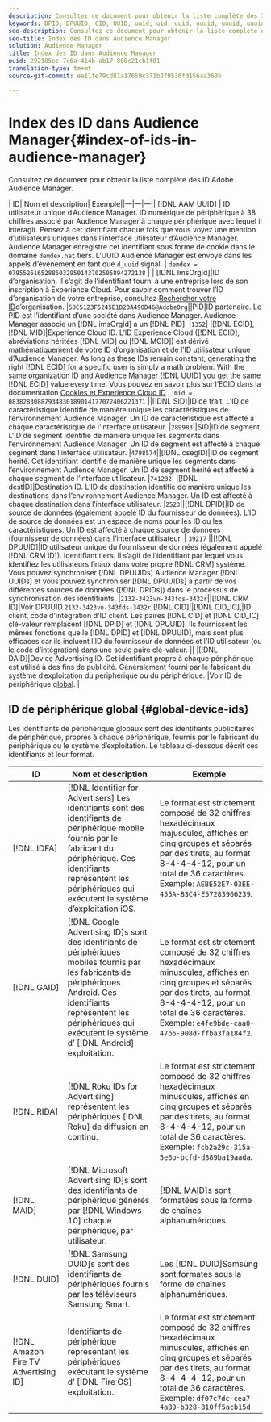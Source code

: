 ```yaml
---
description: Consultez ce document pour obtenir la liste complète des ID Adobe Audience Manager.
keywords: DPID; DPUUID; CID; UUID; uuid; uid, uuid, uuuid, uuuid, uuuid, uuuid, uuuid, uuuid, uuuuid, uuuid, uuuuid, uuuid, uuuuid, uuuuuid, uuuid
seo-description: Consultez ce document pour obtenir la liste complète des ID Adobe Audience Manager.
seo-title: Index des ID dans Audience Manager
solution: Audience Manager
title: Index des ID dans Audience Manager
uuid: 292185ec-7c6a-414b-ab17-800c21cb1f01
translation-type: tm+mt
source-git-commit: ee11fe79cd81a17659c371b279536fd156aa360b

---
```



# Index des ID dans Audience Manager{#index-of-ids-in-audience-manager}

Consultez ce document pour obtenir la liste complète des ID Adobe Audience Manager.

| ID| Nom et description| Exemple||—|—|—|| [!DNL AAM UUID] | ID utilisateur unique d’Audience Manager. ID numérique de périphérique à 38 chiffres associé par Audience Manager à chaque périphérique avec lequel il interagit. Pensez à cet identifiant chaque fois que vous voyez une mention d’utilisateurs uniques dans l’interface utilisateur d’Audience Manager. Audience Manager enregistre cet identifiant sous forme de cookie dans le domaine `demdex.net` tiers. L’UUID Audience Manager est envoyé dans les appels d’événement en tant que `d_uuid` signal. | `demdex = 07955261652886032950143702505894272138` |
| [!DNL ImsOrgId]|ID d’organisation. Il s’agit de l’identifiant fourni à une entreprise lors de son inscription à Experience Cloud. Pour savoir comment trouver l’ID d’organisation de votre entreprise, consultez [Rechercher votre ID](https://docs.adobe.com/content/help/en/core-services/interface/manage-users-and-products/organizations.html#concept_EA8AEE5B02CF46ACBDAD6A8508646255)d’organisation. |`5DC5123F5245B1D20A490D46@AdobeOrg`||PID|ID partenaire. Le PID est l’identifiant d’une société dans Audience Manager. Audience Manager associe un [!DNL imsOrgId] à un [!DNL PID]. |`1352`|
|[!DNL ECID], [!DNL MID]|Experience Cloud ID. L’ID Experience Cloud ([!DNL ECID], abréviations héritées [!DNL MID] ou [!DNL MCID]) est dérivé mathématiquement de votre ID d’organisation et de l’ID utilisateur unique d’Audience Manager. As long as these IDs remain constant, generating the right [!DNL ECID] for a specific user is simply a math problem. With the same organization ID and Audience Manager [!DNL UUID] you get the same [!DNL ECID] value every time. Vous pouvez en savoir plus sur l’ECID dans la documentation [Cookies et Experience Cloud ID](https://docs.adobe.com/content/help/en/id-service/using/intro/cookies.html) . |`mid = 08382830887934830189014177072406221371` ||[!DNL SID]|ID de trait. L’ID de caractéristique identifie de manière unique les caractéristiques de l’environnement Audience Manager. Un ID de caractéristique est affecté à chaque caractéristique de l’interface utilisateur. |`289983`||SID|ID de segment. L’ID de segment identifie de manière unique les segments dans l’environnement Audience Manager. Un ID de segment est affecté à chaque segment dans l’interface utilisateur. |`4798574`||[!DNL csegID]|ID de segment hérité. Cet identifiant identifie de manière unique les segments dans l’environnement Audience Manager. Un ID de segment hérité est affecté à chaque segment de l’interface utilisateur. |`741232`|
|[!DNL destID]|Destination ID. L’ID de destination identifie de manière unique les destinations dans l’environnement Audience Manager. Un ID est affecté à chaque destination dans l’interface utilisateur. |`2523`||[!DNL DPID]|ID de source de données (également appelé ID du fournisseur de données). L’ID de source de données est un espace de noms pour les ID ou les caractéristiques. Un ID est affecté à chaque source de données (fournisseur de données) dans l’interface utilisateur. | `39217` ||[!DNL DPUUID]|ID utilisateur unique du fournisseur de données (également appelé [!DNL CRM ID]). Identifiant tiers. Il s’agit de l’identifiant par lequel vous identifiez les utilisateurs finaux dans votre propre [!DNL CRM] système. Vous pouvez synchroniser [!DNL DPUUIDs] Audience Manager [!DNL UUIDs] et vous pouvez synchroniser [!DNL DPUUIDs] à partir de vos différentes sources de données ([!DNL DPIDs]) dans le processus de synchronisation des identifiants. |`2132-3423vn-343fds-3432r`||[!DNL CRM ID]|Voir DPUUID.`2132-3423vn-343fds-3432r`|[!DNL CID]||[!DNL CID_IC],|ID client, code d'intégration d'ID client. Les paires [!DNL CID] et [!DNL CID_IC] clé-valeur remplacent [!DNL DPID] et [!DNL DPUUID]. Ils fournissent les mêmes fonctions que le [!DNL DPID] et [!DNL DPUUID], mais sont plus efficaces car ils incluent l’ID du fournisseur de données et l’ID utilisateur (ou le code d’intégration) dans une seule paire clé-valeur. ||
|[!DNL DAID]|Device Advertising ID. Cet identifiant propre à chaque périphérique est utilisé à des fins de publicité. Généralement fourni par le fabricant du système d’exploitation du périphérique ou du périphérique. |Voir ID de périphérique [global](#global-device-ids). |

## ID de périphérique global {#global-device-ids}

Les identifiants de périphérique globaux sont des identifiants publicitaires de périphérique, propres à chaque périphérique, fournis par le fabricant du périphérique ou le système d’exploitation. Le tableau ci-dessous décrit ces identifiants et leur format.

| ID | Nom et description | Exemple |
| ------------------------------------ | ------------------------------------------------------------------------------------------------------------------------------------------------------------------------------- | -------------------------------------------------------------------------------------------------------------------------------------------------------------------------------------------------------------------------- |
| [!DNL IDFA] | [!DNL Identifier for Advertisers] Les identifiants sont des identifiants de périphérique mobile fournis par le fabricant du périphérique. Ces identifiants représentent les périphériques qui exécutent le système d’exploitation iOS. | Le format est strictement composé de 32 chiffres hexadécimaux majuscules, affichés en cinq groupes et séparés par des tirets, au format 8-4-4-4-12, pour un total de 36 caractères. Exemple: `AEBE52E7-03EE-455A-B3C4-E57283966239`. |
| [!DNL GAID] | [!DNL Google Advertising ID]s sont des identifiants de périphériques mobiles fournis par les fabricants de périphériques Android. Ces identifiants représentent les périphériques qui exécutent le système d’ [!DNL Android] exploitation. | Le format est strictement composé de 32 chiffres hexadécimaux minuscules, affichés en cinq groupes et séparés par des tirets, au format 8-4-4-4-12, pour un total de 36 caractères. Exemple: `e4fe9bde-caa0-47b6-908d-ffba3fa184f2`. |
| [!DNL RIDA] | [!DNL Roku IDs for Advertising] représentent les périphériques [!DNL Roku] de diffusion en continu. | Le format est strictement composé de 32 chiffres hexadécimaux minuscules, affichés en cinq groupes et séparés par des tirets, au format 8-4-4-4-12, pour un total de 36 caractères. Exemple: `fcb2a29c-315a-5e6b-bcfd-d889ba19aada`. |
| [!DNL MAID] | [!DNL Microsoft Advertising ID]s sont des identifiants de périphérique générés par [!DNL Windows 10] chaque périphérique, par utilisateur. | [!DNL MAID]s sont formatées sous la forme de chaînes alphanumériques. |
| [!DNL DUID] | [!DNL Samsung DUID]s sont des identifiants de périphériques fournis par les téléviseurs Samsung Smart. | Les [!DNL DUID]Samsung sont formatés sous la forme de chaînes alphanumériques. |
| [!DNL Amazon Fire TV Advertising ID] | Identifiants de périphérique représentant les périphériques exécutant le système d’ [!DNL Fire OS] exploitation. | Le format est strictement composé de 32 chiffres hexadécimaux minuscules, affichés en cinq groupes et séparés par des tirets, au format 8-4-4-4-12, pour un total de 36 caractères. Exemple: `df07c7dc-cea7-4a89-b328-810ff5acb15d` |
